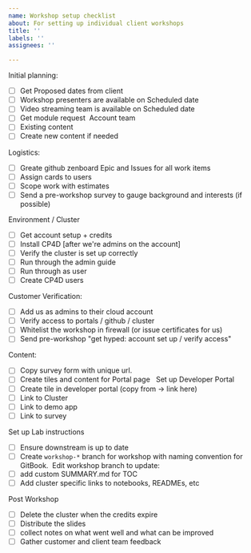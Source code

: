 ```yaml
---
name: Workshop setup checklist
about: For setting up individual client workshops
title: ''
labels: ''
assignees: ''

---
```


Initial planning:
- [ ] Get Proposed dates from client
- [ ] Workshop presenters are available on Scheduled date
- [ ] Video streaming team is available on Scheduled date
- [ ] Get module request  Account team
- [ ] Existing content
- [ ] Create new content if needed

Logistics:
- [ ] Greate github zenboard Epic and Issues for all work items
- [ ] Assign cards to users
- [ ] Scope work with estimates
- [ ] Send a pre-workshop survey to gauge background and interests (if possible)

Environment / Cluster
- [ ] Get account setup + credits
- [ ] Install CP4D [after we're admins on the account]
- [ ] Verify the cluster is set up correctly
- [ ] Run through the admin guide
- [ ] Run through as user
- [ ] Create CP4D users

Customer Verification:
- [ ] Add us as admins to their cloud account
- [ ] Verify access to portals / github / cluster
- [ ] Whitelist the workshop in firewall (or issue certificates for us)
- [ ] Send pre-workshop "get hyped: account set up / verify access"

Content:
- [ ] Copy survey form with unique url.
- [ ] Create tiles and content for Portal page
 
 Set up Developer Portal
- [ ] Create tile in developer portal (copy from -> link here)
- [ ] Link to Cluster
- [ ] Link to demo app
- [ ] Link to survey

Set up Lab instructions
- [ ] Ensure downstream is up to date
- [ ] Create `workshop-*` branch for workshop with naming convention for GitBook.  Edit workshop branch to update:
- [ ] add custom SUMMARY.md for TOC
- [ ] Add cluster specific links to notebooks, READMEs, etc

Post Workshop
- [ ] Delete the cluster when the credits expire
- [ ] Distribute the slides
- [ ] collect notes on what went well and what can be improved
- [ ] Gather customer and client team feedback
